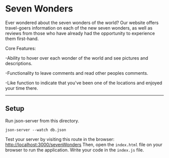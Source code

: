 # Seven Wonders
Ever wondered about the seven wonders of the world? Our website offers travel-goers information on each of the new seven wonders, as well as reviews from those who have already had the opportunity to experience them first-hand.

Core Features:

-Ability to hover over each wonder of the world and see pictures and descriptions.

-Functionality to leave comments and read other peoples comments.

-Like function to indicate that you've been one of the locations and enjoyed your time there.

---
## Setup
Run json-server from this directory.
```
json-server --watch db.json
```
Test your server by visiting this route in the browser:
[http://localhost:3000/sevenWonders](http://localhost:3000/sevenWonders)
Then, open the `index.html` file on your browser to run the application.
Write your code in the `index.js` file.